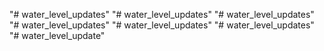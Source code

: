 "# water_level_updates" 
"# water_level_updates" 
"# water_level_updates" 
"# water_level_updates" 
"# water_level_updates" 
"# water_level_updates" 
"# water_level_update" 
